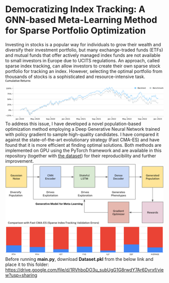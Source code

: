 # Democratizing Index Tracking: A GNN-based Meta-Learning Method for Sparse Portfolio Optimization
Investing in stocks is a popular way for individuals to grow their wealth and diversify their investment portfolio, but many exchange-traded funds (ETFs) and mutual funds that offer actively managed index funds are not available to small investors in Europe due to UCITS regulations. An approach, called sparse index tracking, can allow investors to create their own sparse stock portfolio for tracking an index. However, selecting the optimal portfolio from thousands of stocks is a sophisticated and resource-intensive task.
![](backtest.png)
To address this issue, I have developed a novel population-based optimization method employing a Deep Generative Neural Network trained with policy gradient to sample high-quality candidates. I have compared it against the state-of-the-art evolutionary strategy (Fast CMA-ES) and have found that it is more efficient at finding optimal solutions. Both methods are implemented on GPU using the PyTorch framework and are available in this repository (together with [the dataset](https://drive.google.com/file/d/1RVhboDO3u_subUgG1G8rwdY7Ar6Dyrxf/view?usp=sharing)) for their reproducibility and further improvement.
![](gnn_arch.png)
Before running **main.py**, download **Dataset.pkl** from the below link and place it to this folder:  
https://drive.google.com/file/d/1RVhboDO3u_subUgG1G8rwdY7Ar6Dyrxf/view?usp=sharing
